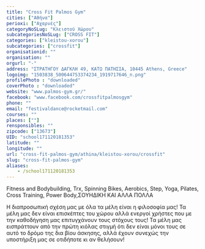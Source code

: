 ```yaml
---
title: "Cross Fit Palmos Gym"
cities: ["Αθήνα"]
perioxi: ["Αχαρνές"]
categoryNoSLug: "Κλειστού Χώρου"
subcategoriesNoSLug: ["CROSS FIT"]
categories: ["kleistou-xorou"]
subcategories: ["crossfit"]
organisationid: ""
organisation: ""
orgurl: "-"
address: "ΣΤΡΑΤΗΓΟΥ ΔΑΓΚΛΗ 49, ΚΑΤΩ ΠΑΤΗΣΙΑ, 10445 Athens, Greece"
logoimg: "1503838_500644753374234_1919717646_n.png"
profilePhoto : "downloaded"
coverPhoto : "downloaded"
website: "www.palmos-gym.gr/"
facebook: "www.facebook.com/crossfitpalmosgym"
phone: ""
email: "festivaldance@rocketmail.com"
courses: ""
places: [""]
rensponsibles: ""
zipcode: ["13673"]
UID: "school171120181353"
latitude: ""
longitude: ""
url: "cross-fit-palmos-gym/athina/kleistou-xorou/crossfit"
slug: "cross-fit-palmos-gym"
aliases:
    - /school171120181353
---
```



Fitness and Bodybuilding, Trx, Spinning Bikes, Aerobics, Step, Yoga, Pilates, Cross Training, Power Body,ΣΟΥΗΔΙΚΗ ΚΑΙ ΑΛΛΑ ΠΟΛΛΑ

Η διαπροσωπική σχέση μας με όλα τα μέλη είναι η φιλοσοφία μας! Τα μέλη μας δεν είναι επισκέπτες του χώρου αλλά ενεργοί χρήστες που με την καθοδήγηση μας επιτυγχάνουν τους στόχους τους! Τα μέλη μας εισπράττουν από την πρώτη κιόλας στιγμή ότι δεν είναι μόνοι τους σε αυτό το δρόμο της δια βίου άσκησης, αλλά έχουν συνεχώς την υποστήριξη μας σε οτιδήποτε κι αν θελήσουν!
